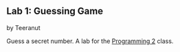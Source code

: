 ## Lab 1: Guessing Game

by Teeranut

Guess a secret number.
A lab for the [Programming 2](https://skeoop.github.io/) class.
